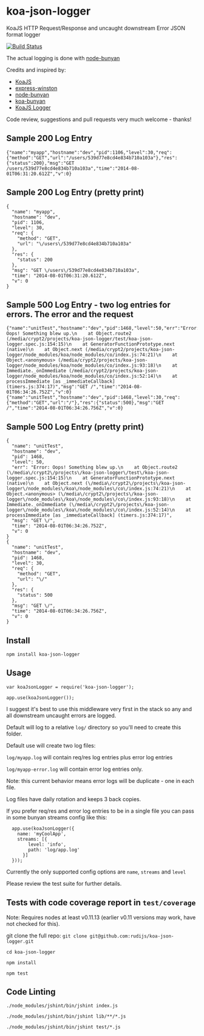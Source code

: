 koa-json-logger
===============

KoaJS HTTP Request/Response and uncaught downstream Error JSON format logger

[![Build Status](https://travis-ci.org/rudijs/koa-json-logger.svg?branch=master)](https://travis-ci.org/rudijs/koa-json-logger)

The actual logging is done with [node-bunyan](https://github.com/trentm/node-bunyan)

Credits and inspired by:

* [KoaJS](https://github.com/koajs)
* [express-winston](https://github.com/heapsource/express-winston)
* [node-bunyan](https://github.com/trentm/node-bunyan)
* [koa-bunyan](https://github.com/ivpusic/koa-bunyan)
* [KoaJS Logger](https://github.com/koajs/logger)


Code review, suggestions and pull requests very much welcome - thanks!

## Sample 200 Log Entry

    {"name":"myapp","hostname":"dev","pid":1106,"level":30,"req":{"method":"GET","url":"/users/539d77e8cd4e834b710a103a"},"res":{"status":200},"msg":"GET /users/539d77e8cd4e834b710a103a","time":"2014-08-01T06:31:20.612Z","v":0}

## Sample 200 Log Entry (pretty print)

    {
      "name": "myapp",
      "hostname": "dev",
      "pid": 1106,
      "level": 30,
      "req": {
        "method": "GET",
        "url": "\/users\/539d77e8cd4e834b710a103a"
      },
      "res": {
        "status": 200
      },
      "msg": "GET \/users\/539d77e8cd4e834b710a103a",
      "time": "2014-08-01T06:31:20.612Z",
      "v": 0
    }

   
## Sample 500 Log Entry - two log entries for errors. The error and the request

    {"name":"unitTest","hostname":"dev","pid":1468,"level":50,"err":"Error: Oops! Something blew up.\n    at Object.route2 (/media/crypt2/projects/koa-json-logger/test/koa-json-logger.spec.js:154:15)\n    at GeneratorFunctionPrototype.next (native)\n    at Object.next (/media/crypt2/projects/koa-json-logger/node_modules/koa/node_modules/co/index.js:74:21)\n    at Object.<anonymous> (/media/crypt2/projects/koa-json-logger/node_modules/koa/node_modules/co/index.js:93:18)\n    at Immediate._onImmediate (/media/crypt2/projects/koa-json-logger/node_modules/koa/node_modules/co/index.js:52:14)\n    at processImmediate [as _immediateCallback] (timers.js:374:17)","msg":"GET /","time":"2014-08-01T06:34:26.752Z","v":0}
    {"name":"unitTest","hostname":"dev","pid":1468,"level":30,"req":{"method":"GET","url":"/"},"res":{"status":500},"msg":"GET /","time":"2014-08-01T06:34:26.756Z","v":0}

## Sample 500 Log Entry (pretty print)

    {
      "name": "unitTest",
      "hostname": "dev",
      "pid": 1468,
      "level": 50,
      "err": "Error: Oops! Something blew up.\n    at Object.route2 (\/media\/crypt2\/projects\/koa-json-logger\/test\/koa-json-logger.spec.js:154:15)\n    at GeneratorFunctionPrototype.next (native)\n    at Object.next (\/media\/crypt2\/projects\/koa-json-logger\/node_modules\/koa\/node_modules\/co\/index.js:74:21)\n    at Object.<anonymous> (\/media\/crypt2\/projects\/koa-json-logger\/node_modules\/koa\/node_modules\/co\/index.js:93:18)\n    at Immediate._onImmediate (\/media\/crypt2\/projects\/koa-json-logger\/node_modules\/koa\/node_modules\/co\/index.js:52:14)\n    at processImmediate [as _immediateCallback] (timers.js:374:17)",
      "msg": "GET \/",
      "time": "2014-08-01T06:34:26.752Z",
      "v": 0
    }
    {
      "name": "unitTest",
      "hostname": "dev",
      "pid": 1468,
      "level": 30,
      "req": {
        "method": "GET",
        "url": "\/"
      },
      "res": {
        "status": 500
      },
      "msg": "GET \/",
      "time": "2014-08-01T06:34:26.756Z",
      "v": 0
    }

## Install

`npm install koa-json-logger`

## Usage

`var koaJsonLogger = require('koa-json-logger');`

`app.use(koaJsonLogger());`

I suggest it's best to use this middleware very first in the stack so any and all downstream uncaught errors are logged.

Default will log to a relative `log/` directory so you'll need to create this folder.
 
Default use will create two log files:

`log/myapp.log` will contain req/res log entries plus error log entries

`log/myapp-error.log` will contain error log entries only.

Note: this current behavior means error logs will be duplicate - one in each file.

Log files have daily rotation and keeps 3 back copies.

If you prefer req/res and error log entries to be in a single file you can pass in some bunyan streams config like this:

      app.use(koaJsonLogger({
        name: 'myCoolApp',
        streams: [{
            level: 'info',
            path: 'log/app.log'
          }]
      }));

Currently the only supported config options are `name`, `streams` and `level`

Please review the test suite for further details.

## Tests with code coverage report in `test/coverage`

Note: Requires nodes at least v0.11.13 (earlier v0.11 versions may work, have not checked for this).

git clone the full repo: `git clone git@github.com:rudijs/koa-json-logger.git`

`cd koa-json-logger`

`npm install`

`npm test`


## Code Linting

`./node_modules/jshint/bin/jshint index.js` 

`./node_modules/jshint/bin/jshint lib/**/*.js`

`./node_modules/jshint/bin/jshint test/*.js`

